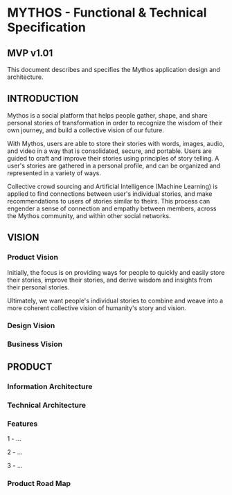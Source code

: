 # MYTHOS - Functional & Technical Specification
## MVP v1.01

This document describes and specifies the Mythos application design and architecture.


## INTRODUCTION

Mythos is a social platform that helps people gather, shape, and share personal stories of transformation in order to recognize the wisdom of their own journey, and build a collective vision of our future.

With Mythos, users are able to store their stories with words, images, audio, and video in a way that is consolidated, secure, and portable. Users are guided to craft and improve their stories using principles of story telling. A user's stories are gathered in a personal profile, and can be organized and represented in a variety of ways.  

Collective crowd sourcing and Artificial Intelligence (Machine Learning) is applied to find connections between user's individual stories, and make recommendations to users of stories similar to theirs.  This process can engender a sense of connection and empathy between members, across the Mythos community, and within other social networks.  

## VISION
### Product Vision
Initially, the focus is on providing ways for people to quickly and easily store their stories, improve their stories, and derive wisdom and insights from their personal stories.  

Ultimately, we want people's individual stories to combine and weave into a more coherent collective vision of humanity's story and vision.   

### Design Vision
### Business Vision

## PRODUCT
### Information Architecture
### Technical Architecture

### Features

1 - ...

2 - ...

3 - ... 

### Product Road Map

